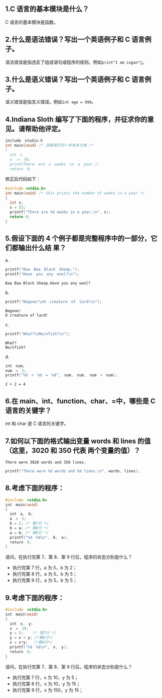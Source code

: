 ## 1.C 语言的基本模块是什么？

C 语言的基本模块是函数。

## 2.什么是语法错误？写出一个英语例子和 C 语言例子。

语法错误是指违反了组成语句或程序的规则。例如`print"I am Logan"`。

## 3.什么是语义错误？写出一个英语例子和 C 语言例子。

语义错误是指含义错误。例如`int age = 999`。

## 4.Indiana Sloth 编写了下面的程序，并征求你的意见。请帮助他评定。

```c
include　studio.h
int main{void} /* 该程序打印一年有多少周 /*
(
  int　s
  s　:=　56;
  print(There　are　s　weeks　in　a　year.);
  return　0;
```

修正后代码如下：

```c
#include <stdio.h>
int main(void) /* this prints the number of weeks in a year */
{
  int s;
  s = 52;
  printf("There are %d weeks in a year.\n", s);
  return 0;
}
```

## 5.假设下面的 4 个例子都是完整程序中的一部分，它们都输出什么结 果？

a.

```c
printf("Baa　Baa　Black　Sheep.");
printf("Have　you　any　wool?\n");
```

```
Baa Baa Black Sheep.Have you any wool?
```

b.

```c
printf("Begone!\nO　creature　of　lard!\n");
```

```
Begone!
O creature of lard!
```

c.

```c
printf("What?\nNo/nfish?\n");
```

```
What?
No/nfish?
```

d.

```c
int　num;
num　=　2;
printf("%d　+　%d　=　%d",　num,　num,　num　+　num);
```

```
2 + 2 = 4
```

## 6.在 main、int、function、char、=中，哪些是 C 语言的关键字？

int 和 char 是 C 语言的关键字。

## 7.如何以下面的格式输出变量 words 和 lines 的值（这里，3020 和 350 代表 两个变量的值）？

`There were 3020 words and 350 lines.`

```c
printf("There were %d words and %d lines.\n", words, lines);
```

## 8.考虑下面的程序：

```c
#include　<stdio.h>
int　main(void)
{
  int　a,　b;
  a　=　5;
  b = 2; /* 第7行 */
  b = a; /* 第8行 */
  a = b; /* 第9行 */
  printf("%d　%d\n",　b,　a);
  return　0;
}
```

请问，在执行完第 7、第 8、第 9 行后，程序的状态分别是什么？

- 执行完第 7 行，a 为 5，b 为 2；
- 执行完第 8 行，a 为 5，b 为 5；
- 执行完第 9 行，a 为 5，b 为 5；

## 9.考虑下面的程序：

```c
#include　<stdio.h>
int　main(void)
{
  int　x,　y;
  x　=　10;
  y = 5;　　 /* 第7行 */
  y = x + y; /*第8行*/
  x = x*y;　 /*第9行*/
  printf("%d　%d\n",　x,　y);
  return　0;
}
```

请问，在执行完第 7、第 8、第 9 行后，程序的状态分别是什么？

- 执行完第 7 行，x 为 10，y 为 5；
- 执行完第 8 行，x 为 10，y 为 15；
- 执行完第 9 行，x 为 150，y 为 15；
